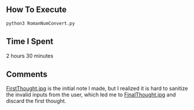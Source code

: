 ## How To Execute
```
python3 RomanNumConvert.py
```

## Time I Spent
2 hours 30 minutes

## Comments
[FirstThought.jpg](./FirstThought.jpg) is the initial note I made, but I realized it is hard to sanitize the invalid inputs from the user, which led me to [FinalThought.jpg](./FinalThought.jpg) and discard the first thought.